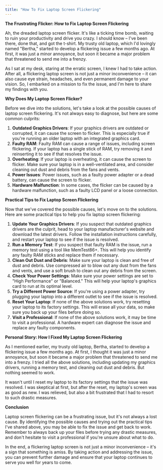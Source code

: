 ```yaml
---
title: "How To Fix Laptop Screen Flickering"
---
```


**The Frustrating Flicker: How to Fix Laptop Screen Flickering**

 Ah, the dreaded laptop screen flicker. It's like a ticking time bomb, waiting to ruin your productivity and drive you crazy. I should know – I've been there, done that, and got the t-shirt. My trusty old laptop, which I'd lovingly named "Bertha," started to develop a flickering issue a few months ago. At first, it was just a minor annoyance, but soon it became a major problem that threatened to send me into a frenzy.

As I sat at my desk, staring at the erratic screen, I knew I had to take action. After all, a flickering laptop screen is not just a minor inconvenience – it can also cause eye strain, headaches, and even permanent damage to your vision. So, I embarked on a mission to fix the issue, and I'm here to share my findings with you.

**Why Does My Laptop Screen Flicker?**

Before we dive into the solutions, let's take a look at the possible causes of laptop screen flickering. It's not always easy to diagnose, but here are some common culprits:

1. **Outdated Graphics Drivers**: If your graphics drivers are outdated or corrupted, it can cause the screen to flicker. This is especially true if you're running an older laptop with an integrated graphics card.
2. **Faulty RAM**: Faulty RAM can cause a range of issues, including screen flickering. If your laptop has a single stick of RAM, try removing it and reinserting it to see if that resolves the issue.
3. **Overheating**: If your laptop is overheating, it can cause the screen to flicker. Make sure your laptop is in a well-ventilated area, and consider cleaning out dust and debris from the fans and vents.
4. **Power Issues**: Power issues, such as a faulty power adapter or a dead battery, can cause the screen to flicker.
5. **Hardware Malfunction**: In some cases, the flicker can be caused by a hardware malfunction, such as a faulty LCD panel or a loose connection.

**Practical Tips to Fix Laptop Screen Flickering**

Now that we've covered the possible causes, let's move on to the solutions. Here are some practical tips to help you fix laptop screen flickering:

1. **Update Your Graphics Drivers**: If you suspect that outdated graphics drivers are the culprit, head to your laptop manufacturer's website and download the latest drivers. Follow the installation instructions carefully, and restart your laptop to see if the issue is resolved.
2. **Run a Memory Test**: If you suspect that faulty RAM is the issue, run a memory test using a tool like MemTest86+. This will help you identify any faulty RAM sticks and replace them if necessary.
3. **Clean Out Dust and Debris**: Make sure your laptop is clean and free of dust and debris. Use compressed air to blow out any dust from the fans and vents, and use a soft brush to clean out any debris from the screen.
4. **Check Your Power Settings**: Make sure your power settings are set to "High Performance" or "Balanced." This will help your laptop's graphics card to run at its optimal level.
5. **Try a Different Power Source**: If you're using a power adapter, try plugging your laptop into a different outlet to see if the issue is resolved.
6. **Reset Your Laptop**: If none of the above solutions work, try resetting your laptop to its factory settings. This will erase all your data, so make sure you back up your files before doing so.
7. **Visit a Professional**: If none of the above solutions work, it may be time to visit a professional. A hardware expert can diagnose the issue and replace any faulty components.

**Personal Story: How I Fixed My Laptop Screen Flickering**

As I mentioned earlier, my trusty old laptop, Bertha, started to develop a flickering issue a few months ago. At first, I thought it was just a minor annoyance, but soon it became a major problem that threatened to send me into a frenzy. I tried all the above solutions, including updating my graphics drivers, running a memory test, and cleaning out dust and debris. But nothing seemed to work.

It wasn't until I reset my laptop to its factory settings that the issue was resolved. I was skeptical at first, but after the reset, my laptop's screen was as good as new. I was relieved, but also a bit frustrated that I had to resort to such drastic measures.

**Conclusion**

Laptop screen flickering can be a frustrating issue, but it's not always a lost cause. By identifying the possible causes and trying out the practical tips I've shared above, you may be able to fix the issue and get back to work. Remember to always back up your files before trying any drastic measures, and don't hesitate to visit a professional if you're unsure about what to do.

In the end, a flickering laptop screen is not just a minor inconvenience – it's a sign that something is amiss. By taking action and addressing the issue, you can prevent further damage and ensure that your laptop continues to serve you well for years to come.
